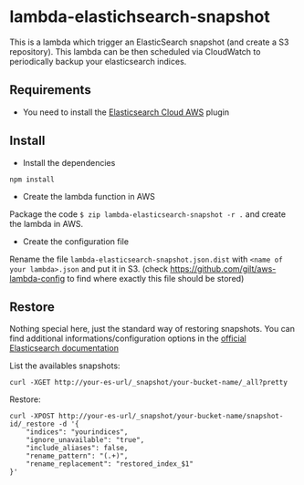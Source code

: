 # lambda-elastichsearch-snapshot

This is a lambda which trigger an ElasticSearch snapshot (and create a S3 repository). This lambda can be then scheduled via CloudWatch to periodically backup your elasticsearch indices.

## Requirements
- You need to install the [Elasticsearch Cloud AWS](https://github.com/elastic/elasticsearch-cloud-aws) plugin 

## Install

- Install the dependencies

```npm install```

- Create the lambda function in AWS

Package the code `$ zip lambda-elasticsearch-snapshot -r .` and create the lambda in AWS.

- Create the configuration file

Rename the file `lambda-elasticsearch-snapshot.json.dist` with `<name of your lambda>.json` and put it in S3. (check https://github.com/gilt/aws-lambda-config to find where exactly this file should be stored) 

## Restore

Nothing special here, just the standard way of restoring snapshots. You can find additional informations/configuration options in the [official Elasticsearch documentation](https://www.elastic.co/guide/en/elasticsearch/reference/current/modules-snapshots.html#_restore)

List the availables snapshots:

```
curl -XGET http://your-es-url/_snapshot/your-bucket-name/_all?pretty
```

Restore:

```
curl -XPOST http://your-es-url/_snapshot/your-bucket-name/snapshot-id/_restore -d '{ 
	"indices": "yourindices",
	"ignore_unavailable": "true",
	"include_aliases": false,
	"rename_pattern": "(.+)",
    "rename_replacement": "restored_index_$1"
}'
```
